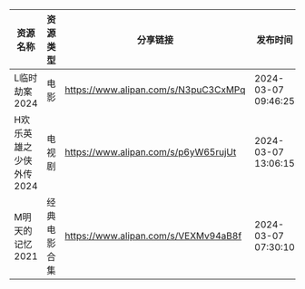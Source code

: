 | 资源名称           | 资源类型   | 分享链接                                 | 发布时间                |
| -------------- | ------ | ------------------------------------ | ------------------- |
| L临时劫案2024      | 电影     | https://www.alipan.com/s/N3puC3CxMPq | 2024-03-07 09:46:25 |
| H欢乐英雄之少侠外传2024 | 电视剧    | https://www.alipan.com/s/p6yW65rujUt | 2024-03-07 13:06:15 |
| M明天的记忆2021     | 经典电影合集 | https://www.alipan.com/s/VEXMv94aB8f | 2024-03-07 07:30:10 |
